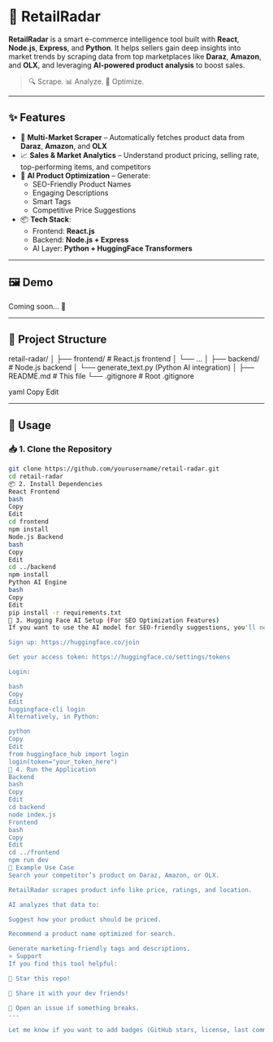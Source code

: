 # 🚀 RetailRadar

**RetailRadar** is a smart e-commerce intelligence tool built with **React**, **Node.js**, **Express**, and **Python**. It helps sellers gain deep insights into market trends by scraping data from top marketplaces like **Daraz**, **Amazon**, and **OLX**, and leveraging **AI-powered product analysis** to boost sales.

> 🔍 Scrape. 📊 Analyze. 🤖 Optimize.

---

## ✨ Features

- 🛒 **Multi-Market Scraper** – Automatically fetches product data from **Daraz**, **Amazon**, and **OLX**
- 📈 **Sales & Market Analytics** – Understand product pricing, selling rate, top-performing items, and competitors
- 🤖 **AI Product Optimization** – Generate:
  - SEO-Friendly Product Names
  - Engaging Descriptions
  - Smart Tags
  - Competitive Price Suggestions
- 📦 **Tech Stack**:
  - Frontend: **React.js**
  - Backend: **Node.js + Express**
  - AI Layer: **Python + HuggingFace Transformers**

---

## 🖼️ Demo

Coming soon... 🚧

---

## 🔧 Project Structure
retail-radar/ │ ├── frontend/ # React.js frontend │ └── ...
│ ├── backend/ # Node.js backend │ └── generate_text.py (Python AI integration) │ ├── README.md # This file └── .gitignore # Root .gitignore

yaml
Copy
Edit

---

## 🚀 Usage

### 📥 1. Clone the Repository

```bash
git clone https://github.com/yourusername/retail-radar.git
cd retail-radar
📦 2. Install Dependencies
React Frontend
bash
Copy
Edit
cd frontend
npm install
Node.js Backend
bash
Copy
Edit
cd ../backend
npm install
Python AI Engine
bash
Copy
Edit
pip install -r requirements.txt
🔑 3. Hugging Face AI Setup (For SEO Optimization Features)
If you want to use the AI model for SEO-friendly suggestions, you'll need a Hugging Face token:

Sign up: https://huggingface.co/join

Get your access token: https://huggingface.co/settings/tokens

Login:

bash
Copy
Edit
huggingface-cli login
Alternatively, in Python:

python
Copy
Edit
from huggingface_hub import login
login(token="your_token_here")
🧠 4. Run the Application
Backend
bash
Copy
Edit
cd backend
node index.js
Frontend
bash
Copy
Edit
cd ../frontend
npm run dev
📌 Example Use Case
Search your competitor’s product on Daraz, Amazon, or OLX.

RetailRadar scrapes product info like price, ratings, and location.

AI analyzes that data to:

Suggest how your product should be priced.

Recommend a product name optimized for search.

Generate marketing-friendly tags and descriptions.
⭐ Support
If you find this tool helpful:

🌟 Star this repo!

🧩 Share it with your dev friends!

🐛 Open an issue if something breaks.
---

Let me know if you want to add badges (GitHub stars, license, last commit, etc.) or a logo/banner at the top for a more professional look!
